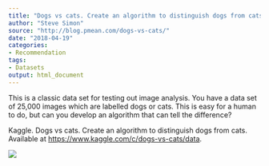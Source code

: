 ```yaml
---
title: "Dogs vs cats. Create an algorithm to distinguish dogs from cats"
author: "Steve Simon"
source: "http://blog.pmean.com/dogs-vs-cats/"
date: "2018-04-19"
categories:
- Recommendation
tags:
- Datasets
output: html_document
---
```


This is a classic data set for testing out image analysis. You have a
data set of 25,000 images which are labelled dogs or cats. This is easy
for a human to do, but can you develop an algorithm that can tell the
difference?

<!---More--->

Kaggle. Dogs vs cats. Create an algorithm to distinguish dogs from cats.
Available at <https://www.kaggle.com/c/dogs-vs-cats/data>.

![](http://www.pmean.com/images/images/18/dogs-vs-cats01.png)




